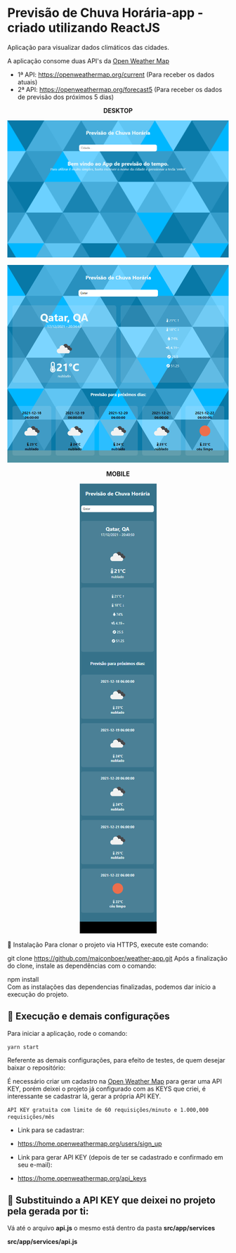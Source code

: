 # Previsão de Chuva Horária-app - criado utilizando ReactJS
Aplicação para visualizar dados climáticos das cidades.


A aplicação consome duas API's da [Open Weather Map](https://openweathermap.org/)
- 1ª API: https://openweathermap.org/current  (Para receber os dados atuais)
- 2ª API: https://openweathermap.org/forecast5  (Para receber os dados de previsão dos próximos 5 dias)


**<p align=center> DESKTOP </p>**
<p align=center>
<img src=".github/image1.png" />
</p>  

<p align=center> 
<img src=".github/image2.png"/> </p>

**<p align=center> MOBILE </p>**
<p align=center>
<img src=".github/image3.png" />
</p>

🔧 Instalação
Para clonar o projeto via HTTPS, execute este comando:

git clone https://github.com/maiconboer/weather-app.git
Após a finalização do clone, instale as dependências com o comando:

npm install  
Com as instalações das dependencias finalizadas, podemos dar início a execução do projeto.
## 👷 Execução e demais configurações

Para iniciar a aplicação, rode o comando:

    yarn start

Referente as demais configurações, para efeito de testes, de quem desejar baixar o repositório:

É necessário criar um cadastro na [Open Weather Map](https://openweathermap.org/) para gerar uma API KEY, porém deixei o projeto já configurado com as KEYS que criei, é interessante se cadastrar lá, gerar a própria API KEY.

    API KEY gratuita com limite de 60 requisições/minuto e 1.000,000 requisições/mês

- Link para se cadastrar:
- https://home.openweathermap.org/users/sign_up

- Link para gerar API KEY (depois de ter se cadastrado e confirmado em seu e-mail):
- https://home.openweathermap.org/api_keys

## 👷 Substituindo a API KEY que deixei no projeto pela gerada por ti:

Vá até o arquivo **api.js** o mesmo está dentro da pasta **src/app/services**

**src/app/services/api.js**
